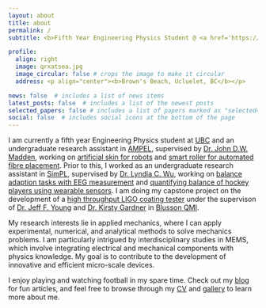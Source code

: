 ```yaml
---
layout: about
title: about
permalink: /
subtitle: <b>Fifth Year Engineering Physics Student @ <a href='https://www.engphys.ubc.ca/'>University of British Columbia</a><br>Undergraduate Research Assistant @ <a href='https://www.ampel.ubc.ca/'>Advanced Materials and Process Engineering Laboratory, UBC</a> <br>Undergradate Teaching Assistant @ <a href='https://phas.ubc.ca/'>Department of Physics & Astronomy, UBC</a></b>

profile:
  align: right
  image: qrxatsea.jpg
  image_circular: false # crops the image to make it circular
  address: <p align="center"><b>Brown's Beach, Ucluelet, BC</b></p>

news: false  # includes a list of news items
latest_posts: false  # includes a list of the newest posts
selected_papers: false # includes a list of papers marked as "selected={true}"
social: false  # includes social icons at the bottom of the page
---
```


I am currently a fifth year Engineering Physics student at [UBC](https://www.engphys.ubc.ca/) and an undergraduate research assistant in [AMPEL](https://www.ampel.ubc.ca/), supervised by [Dr. John D.W. Madden](https://mm.ece.ubc.ca/john-madden/), working on [artificial skin for robots](/projects/artificialskin/) and [smart roller for automated fibre placement](/projects/smartroller/). Prior to this, I worked as an undergraduate research assistant in [SimPL](https://simpl.mech.ubc.ca/), supervised by [Dr. Lyndia C. Wu](https://mech.ubc.ca/lyndia-wu/), working on [balance adaption tasks with EEG measurement](/projects/eegadpation/) and [quantifying balance of hockey players using wearable sensors]((/projects/hockeybalance/)). I am doing my capstone project on the development of a [high throughput LIGO coating tester](/projects/ligocoatingtester/) under the supervison of [Dr. Jeff F. Young](https://qmi.ubc.ca/team-member/jeff-young/) and [Dr. Kirsty Gardner](https://www.linkedin.com/in/kirsty-gardner/?originalSubdomain=ca) in [Blusson QMI](https://qmi.ubc.ca/).


My research interests lie in applied mechanics, where I can apply experimental, numerical, and analytical methods to solve mechanics problems. I am particularly intrigued by interdisciplinary studies in MEMS, which involve integrating electrical and mechanical components with physics knowledge. My goal is to contribute to the development of innovative and efficient micro-scale devices.

I enjoy playing and watching football in my spare time. Check out my [blog](/blog/) for fun articles, and feel free to browse through my [CV](/cv/) and [gallery](/gallery/) to learn more about me.


